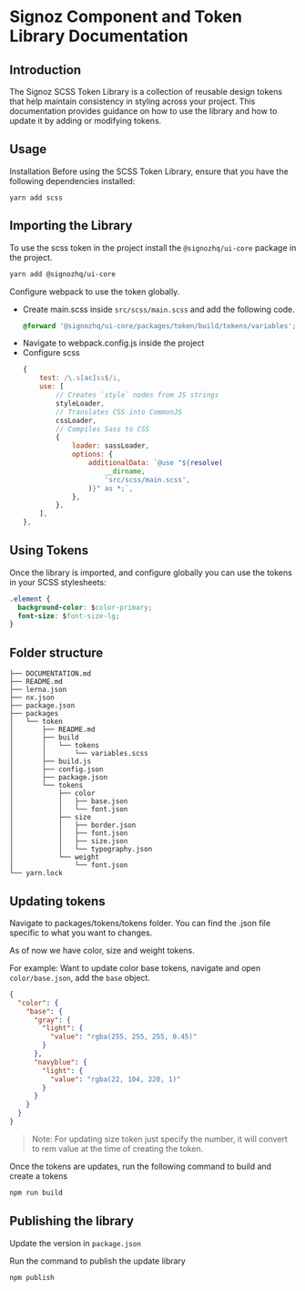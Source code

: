 # Signoz Component and Token Library Documentation
## Introduction
The Signoz SCSS Token Library is a collection of reusable design tokens that help maintain consistency in styling across your project. This documentation provides guidance on how to use the library and how to update it by adding or modifying tokens.

## Usage
Installation
Before using the SCSS Token Library, ensure that you have the following dependencies installed:

```
yarn add scss
```

## Importing the Library
To use the scss token in the project install the `@signozhq/ui-core` package in the project.

```bash
yarn add @signozhq/ui-core
```

Configure webpack to use the token globally.
- Create main.scss inside `src/scss/main.scss` and add the following code.
    ```scss
    @forward '@signozhq/ui-core/packages/token/build/tokens/variables';
    ```
- Navigate to webpack.config.js inside the project
- Configure scss 
    ```javascript
    {
        test: /\.s[ac]ss$/i,
        use: [
            // Creates `style` nodes from JS strings
            styleLoader,
            // Translates CSS into CommonJS
            cssLoader,
            // Compiles Sass to CSS
            {
                loader: sassLoader,
                options: {
                    additionalData: `@use "${resolve(
                        __dirname,
                        'src/scss/main.scss',
                    )}" as *;`,
                },
            },
        ],
    },
    ```

## Using Tokens

Once the library is imported, and configure globally you can use the tokens in your SCSS stylesheets:

```css
.element {
  background-color: $color-primary;
  font-size: $font-size-lg;
}
```

## Folder structure

```
├── DOCUMENTATION.md
├── README.md
├── lerna.json
├── nx.json
├── package.json
├── packages
│   └── token
│       ├── README.md
│       ├── build
│       │   └── tokens
│       │       └── variables.scss
│       ├── build.js
│       ├── config.json
│       ├── package.json
│       └── tokens
│           ├── color
│           │   ├── base.json
│           │   └── font.json
│           ├── size
│           │   ├── border.json
│           │   ├── font.json
│           │   ├── size.json
│           │   └── typography.json
│           └── weight
│               └── font.json
└── yarn.lock
```

## Updating tokens

Navigate to packages/tokens/tokens folder. You can find the .json file specific to what you want to changes. 

As of now we have color, size and weight tokens.

For example: Want to update color base tokens, navigate and open `color/base.json`, add the `base` object.

```json
{
  "color": {
    "base": {
      "gray": {
        "light": {
          "value": "rgba(255, 255, 255, 0.45)"
        }
      },
      "navyblue": {
        "light": {
          "value": "rgba(22, 104, 220, 1)"
        }
      }
    }
  }
}
```

> Note: For updating size token just specify the number, it will convert to rem value at the time of creating the token.

Once the tokens are updates, run the following command to build and create a tokens

```bash
npm run build
```

## Publishing the library

Update the version in `package.json`

Run the command to publish the update library

```bash
npm publish
```




